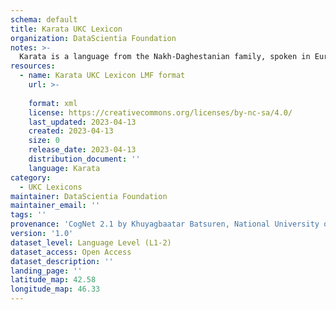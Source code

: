 ```yaml
---
schema: default
title: Karata UKC Lexicon
organization: DataScientia Foundation
notes: >-
  Karata is a language from the Nakh-Daghestanian family, spoken in Eurasia. The UKC Lexicon of Karata is represented as a lexico-semantic network. It consists of words, word senses, synsets, as well as sense-level and synset-level relationships.
resources:
  - name: Karata UKC Lexicon LMF format
    url: >-
      
    format: xml
    license: https://creativecommons.org/licenses/by-nc-sa/4.0/
    last_updated: 2023-04-13
    created: 2023-04-13
    size: 0
    release_date: 2023-04-13
    distribution_document: ''
    language: Karata
category:
  - UKC Lexicons
maintainer: DataScientia Foundation
maintainer_email: ''
tags: ''
provenance: 'CogNet 2.1 by Khuyagbaatar Batsuren, National University of Mongolia (http://cognet.ukc.disi.unitn.it); Princeton WordNet 2.1 by Princeton University (https://wordnet.princeton.edu)'
version: '1.0'
dataset_level: Language Level (L1-2)
dataset_access: Open Access
dataset_description: ''
landing_page: ''
latitude_map: 42.58
longitude_map: 46.33
---
```

